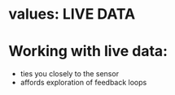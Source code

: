 
# values: LIVE DATA

# Working with live data:
* ties you closely to the sensor
* affords exploration of feedback loops















